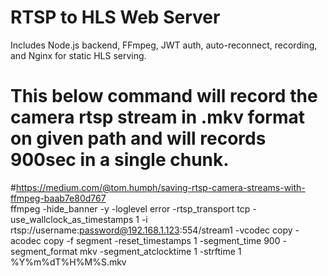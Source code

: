 # RTSP to HLS Web Server

Includes Node.js backend, FFmpeg, JWT auth, auto-reconnect, recording, and Nginx for static HLS serving.


# This below command will record the camera rtsp stream in .mkv format on given path and will records 900sec in a single chunk.
#https://medium.com/@tom.humph/saving-rtsp-camera-streams-with-ffmpeg-baab7e80d767  
ffmpeg -hide_banner -y -loglevel error -rtsp_transport tcp -use_wallclock_as_timestamps 1 -i rtsp://username:password@192.168.1.123:554/stream1 -vcodec copy -acodec copy -f segment -reset_timestamps 1 -segment_time 900 -segment_format mkv -segment_atclocktime 1 -strftime 1 %Y%m%dT%H%M%S.mkv
